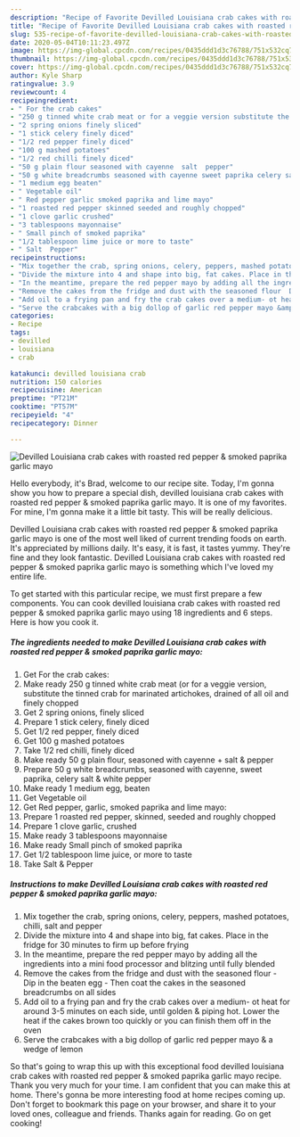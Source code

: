 ```yaml
---
description: "Recipe of Favorite Devilled Louisiana crab cakes with roasted red pepper &amp;amp; smoked paprika garlic mayo"
title: "Recipe of Favorite Devilled Louisiana crab cakes with roasted red pepper &amp;amp; smoked paprika garlic mayo"
slug: 535-recipe-of-favorite-devilled-louisiana-crab-cakes-with-roasted-red-pepper-and-amp-smoked-paprika-garlic-mayo
date: 2020-05-04T10:11:23.497Z
image: https://img-global.cpcdn.com/recipes/0435ddd1d3c76788/751x532cq70/devilled-louisiana-crab-cakes-with-roasted-red-pepper-smoked-paprika-garlic-mayo-recipe-main-photo.jpg
thumbnail: https://img-global.cpcdn.com/recipes/0435ddd1d3c76788/751x532cq70/devilled-louisiana-crab-cakes-with-roasted-red-pepper-smoked-paprika-garlic-mayo-recipe-main-photo.jpg
cover: https://img-global.cpcdn.com/recipes/0435ddd1d3c76788/751x532cq70/devilled-louisiana-crab-cakes-with-roasted-red-pepper-smoked-paprika-garlic-mayo-recipe-main-photo.jpg
author: Kyle Sharp
ratingvalue: 3.9
reviewcount: 4
recipeingredient:
- " For the crab cakes"
- "250 g tinned white crab meat or for a veggie version substitute the tinned crab for marinated artichokes drained of all oil and finely chopped"
- "2 spring onions finely sliced"
- "1 stick celery finely diced"
- "1/2 red pepper finely diced"
- "100 g mashed potatoes"
- "1/2 red chilli finely diced"
- "50 g plain flour seasoned with cayenne  salt  pepper"
- "50 g white breadcrumbs seasoned with cayenne sweet paprika celery salt  white pepper"
- "1 medium egg beaten"
- " Vegetable oil"
- " Red pepper garlic smoked paprika and lime mayo"
- "1 roasted red pepper skinned seeded and roughly chopped"
- "1 clove garlic crushed"
- "3 tablespoons mayonnaise"
- " Small pinch of smoked paprika"
- "1/2 tablespoon lime juice or more to taste"
- " Salt  Pepper"
recipeinstructions:
- "Mix together the crab, spring onions, celery, peppers, mashed potatoes, chilli, salt and pepper"
- "Divide the mixture into 4 and shape into big, fat cakes. Place in the fridge for 30 minutes to firm up before frying"
- "In the meantime, prepare the red pepper mayo by adding all the ingredients into a mini food processor and blitzing until fully blended"
- "Remove the cakes from the fridge and dust with the seasoned flour  Dip in the beaten egg Then coat the cakes in the seasoned breadcrumbs on all sides"
- "Add oil to a frying pan and fry the crab cakes over a medium- ot heat for around 3-5 minutes on each side, until golden &amp; piping hot. Lower the heat if the cakes brown too quickly or you can finish them off in the oven"
- "Serve the crabcakes with a big dollop of garlic red pepper mayo &amp; a wedge of lemon"
categories:
- Recipe
tags:
- devilled
- louisiana
- crab

katakunci: devilled louisiana crab 
nutrition: 150 calories
recipecuisine: American
preptime: "PT21M"
cooktime: "PT57M"
recipeyield: "4"
recipecategory: Dinner

---
```



![Devilled Louisiana crab cakes with roasted red pepper &amp; smoked paprika garlic mayo](https://img-global.cpcdn.com/recipes/0435ddd1d3c76788/751x532cq70/devilled-louisiana-crab-cakes-with-roasted-red-pepper-smoked-paprika-garlic-mayo-recipe-main-photo.jpg)

Hello everybody, it's Brad, welcome to our recipe site. Today, I'm gonna show you how to prepare a special dish, devilled louisiana crab cakes with roasted red pepper &amp; smoked paprika garlic mayo. It is one of my favorites. For mine, I'm gonna make it a little bit tasty. This will be really delicious.

Devilled Louisiana crab cakes with roasted red pepper &amp; smoked paprika garlic mayo is one of the most well liked of current trending foods on earth. It's appreciated by millions daily. It's easy, it is fast, it tastes yummy. They're fine and they look fantastic. Devilled Louisiana crab cakes with roasted red pepper &amp; smoked paprika garlic mayo is something which I've loved my entire life.




To get started with this particular recipe, we must first prepare a few components. You can cook devilled louisiana crab cakes with roasted red pepper &amp; smoked paprika garlic mayo using 18 ingredients and 6 steps. Here is how you cook it.

<!--inarticleads1-->

##### The ingredients needed to make Devilled Louisiana crab cakes with roasted red pepper &amp; smoked paprika garlic mayo:

1. Get  For the crab cakes:
1. Make ready 250 g tinned white crab meat (or for a veggie version, substitute the tinned crab for marinated artichokes, drained of all oil and finely chopped
1. Get 2 spring onions, finely sliced
1. Prepare 1 stick celery, finely diced
1. Get 1/2 red pepper, finely diced
1. Get 100 g mashed potatoes
1. Take 1/2 red chilli, finely diced
1. Make ready 50 g plain flour, seasoned with cayenne + salt &amp; pepper
1. Prepare 50 g white breadcrumbs, seasoned with cayenne, sweet paprika, celery salt &amp; white pepper
1. Make ready 1 medium egg, beaten
1. Get  Vegetable oil
1. Get  Red pepper, garlic, smoked paprika and lime mayo:
1. Prepare 1 roasted red pepper, skinned, seeded and roughly chopped
1. Prepare 1 clove garlic, crushed
1. Make ready 3 tablespoons mayonnaise
1. Make ready  Small pinch of smoked paprika
1. Get 1/2 tablespoon lime juice, or more to taste
1. Take  Salt &amp; Pepper




<!--inarticleads2-->

##### Instructions to make Devilled Louisiana crab cakes with roasted red pepper &amp; smoked paprika garlic mayo:

1. Mix together the crab, spring onions, celery, peppers, mashed potatoes, chilli, salt and pepper
1. Divide the mixture into 4 and shape into big, fat cakes. Place in the fridge for 30 minutes to firm up before frying
1. In the meantime, prepare the red pepper mayo by adding all the ingredients into a mini food processor and blitzing until fully blended
1. Remove the cakes from the fridge and dust with the seasoned flour  - Dip in the beaten egg - Then coat the cakes in the seasoned breadcrumbs on all sides
1. Add oil to a frying pan and fry the crab cakes over a medium- ot heat for around 3-5 minutes on each side, until golden &amp; piping hot. Lower the heat if the cakes brown too quickly or you can finish them off in the oven
1. Serve the crabcakes with a big dollop of garlic red pepper mayo &amp; a wedge of lemon




So that's going to wrap this up with this exceptional food devilled louisiana crab cakes with roasted red pepper &amp; smoked paprika garlic mayo recipe. Thank you very much for your time. I am confident that you can make this at home. There's gonna be more interesting food at home recipes coming up. Don't forget to bookmark this page on your browser, and share it to your loved ones, colleague and friends. Thanks again for reading. Go on get cooking!
